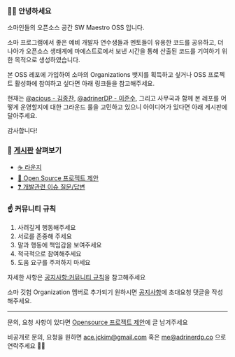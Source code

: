 ### 👋🏻 안녕하세요

소마인들의 오픈소스 공간 SW Maestro OSS 입니다.

소마 프로그램에서 좋은 예비 개발자 연수생들과 멘토들이 유용한 코드를 공유하고, 더 나아가 오픈소스 생태계에 마에스트로에서 보낸 시간을 통해 산출된 코드를 기여하기 위한 목적으로 생성하였습니다.

본 OSS 레포에 가입하여 소마의 Organizations 뱃지를 획득하고 싶거나 OSS 프로젝트 활성화에 참여하고 싶다면 아래 링크들을 참고해주세요.

현재는 [@acious - 김종찬](https://github.com/acious), [@adrinerDP - 이준수](https://github.com/adrinerDP), 그리고 사무국과 함께 본 레포를 어떻게 운영할지에 대한 그라운드 룰을 고민하고 있으니 아이디어가 있다면 아래 게시판에 달아주세요.

감사합니다!

### 👀 [게시판](https://github.com/orgs/SW-Maestro-OSS/discussions) 살펴보기
- [☕️ 라운지](https://github.com/orgs/SW-Maestro-OSS/discussions/categories/%EB%9D%BC%EC%9A%B4%EC%A7%80)
- [💬 Open Source 프로젝트 제안](https://github.com/orgs/SW-Maestro-OSS/discussions/categories/open-source-%ED%94%84%EB%A1%9C%EC%A0%9D%ED%8A%B8-%EC%A0%9C%EC%95%88)
- [❓ 개발관련 이슈 질문/답변](https://github.com/orgs/SW-Maestro-OSS/discussions/categories/open-source-%ED%94%84%EB%A1%9C%EC%A0%9D%ED%8A%B8-%EC%A0%9C%EC%95%88)

### ☝️ 커뮤니티 규칙 

 1. 사려깊게 행동해주세요
 2. 서로를 존중해 주세요
 3. 말과 행동에 책임감을 보여주세요
 4. 적극적으로 참여해주세요
 5. 도움 요구를 주저하지 마세요

자세한 사항은 [공지사항:커뮤니티 규칙](https://github.com/orgs/SW-Maestro-OSS/discussions/3)을 참고해주세요

소마 깃헙 Organization 멤버로 추가되기 원하시면 [공지사항](https://github.com/orgs/SW-Maestro-OSS/discussions/2)에 초대요청 댓글을 작성해주세요.

------------

문의, 요청 사항이 있다면 [Opensource 프로젝트 제안](https://github.com/orgs/SW-Maestro-OSS/discussions/categories/open-source-%ED%94%84%EB%A1%9C%EC%A0%9D%ED%8A%B8-%EC%A0%9C%EC%95%88)에 글 남겨주세요

비공개로 문의, 요청을 원하면 ace.jckim@gmail.com 혹은 me@adrinerdp.co 으로 연락주세요 🏄‍♂️

